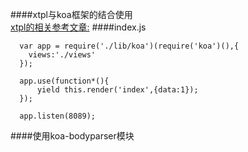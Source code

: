 ####xtpl与koa框架的结合使用   
[xtpl的相关参考文章:](https://www.npmjs.com/package/xtpl)
####index.js  
````
  var app = require('./lib/koa')(require('koa')(),{
    views:'./views'
  });

  app.use(function*(){
      yield this.render('index',{data:1});
  });

  app.listen(8089);

````
####使用koa-bodyparser模块